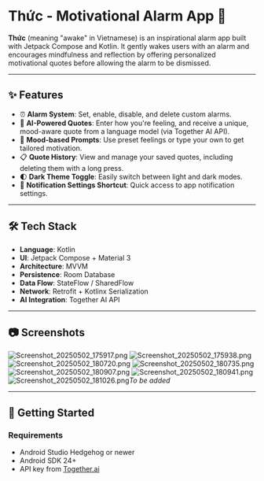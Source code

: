 # Thức - Motivational Alarm App 🌅

**Thức** (meaning "awake" in Vietnamese) is an inspirational alarm app built with Jetpack Compose and Kotlin. It gently wakes users with an alarm and encourages mindfulness and reflection by offering personalized motivational quotes before allowing the alarm to be dismissed.

---

## ✨ Features

- ⏰ **Alarm System**: Set, enable, disable, and delete custom alarms.
- 🧠 **AI-Powered Quotes**: Enter how you're feeling, and receive a unique, mood-aware quote from a language model (via Together AI API).
- 🔄 **Mood-based Prompts**: Use preset feelings or type your own to get tailored motivation.
- 📋 **Quote History**: View and manage your saved quotes, including deleting them with a long press.
- 🌓 **Dark Theme Toggle**: Easily switch between light and dark modes.
- 🔔 **Notification Settings Shortcut**: Quick access to app notification settings.

---

## 🛠 Tech Stack

- **Language**: Kotlin
- **UI**: Jetpack Compose + Material 3
- **Architecture**: MVVM
- **Persistence**: Room Database
- **Data Flow**: StateFlow / SharedFlow
- **Network**: Retrofit + Kotlinx Serialization
- **AI Integration**: Together AI API

---

## 📷 Screenshots

![Screenshot_20250502_175917.png](../../Desktop/Screenshot_20250502_175917.png)
![Screenshot_20250502_175938.png](../../Desktop/Screenshot_20250502_175938.png)
![Screenshot_20250502_180720.png](../../Desktop/Screenshot_20250502_180720.png)
![Screenshot_20250502_180735.png](../../Desktop/Screenshot_20250502_180735.png)
![Screenshot_20250502_180907.png](../../Desktop/Screenshot_20250502_180907.png)
![Screenshot_20250502_180941.png](../../Desktop/Screenshot_20250502_180941.png)
![Screenshot_20250502_181026.png](../../Desktop/Screenshot_20250502_181026.png)*To be added*

---

## 🚀 Getting Started

### Requirements
- Android Studio Hedgehog or newer
- Android SDK 24+
- API key from [Together.ai](https://platform.together.ai)

